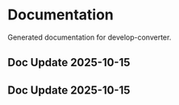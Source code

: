 # Documentation

Generated documentation for develop-converter.

## Doc Update 2025-10-15

## Doc Update 2025-10-15
